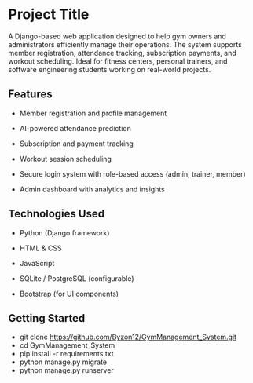 # Project Title

A Django-based web application designed to help gym owners and administrators efficiently manage their operations. The system supports member registration, attendance tracking, subscription payments, and workout scheduling. Ideal for fitness centers, personal trainers, and software engineering students working on real-world projects.

## Features
- Member registration and profile management

- AI-powered attendance prediction

- Subscription and payment tracking

- Workout session scheduling

- Secure login system with role-based access (admin, trainer, member)

- Admin dashboard with analytics and insights

## Technologies Used
- Python (Django framework)

- HTML & CSS

- JavaScript

- SQLite / PostgreSQL (configurable)

- Bootstrap (for UI components)

## Getting Started
- git clone https://github.com/Byzon12/GymManagement_System.git
- cd GymManagement_System
- pip install -r requirements.txt
- python manage.py migrate
- python manage.py runserver

